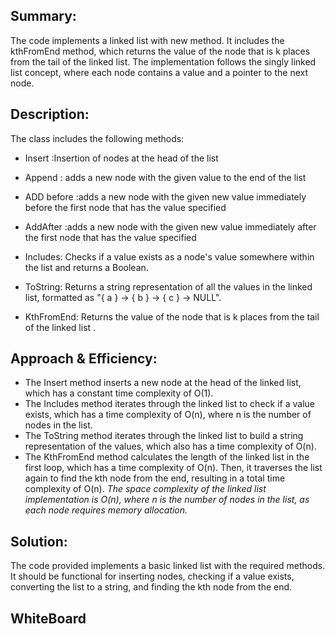 ## Summary:
The code implements a linked list  with new method. 
It includes the kthFromEnd method, which returns the value of the node
that is k places from the tail of the linked list. The implementation follows the singly linked list concept,
where each node contains a value and a pointer to the next node.

## Description:
 The class includes the following methods:
- Insert :Insertion of nodes at the head of the list
- Append : adds a new node with the given value to the end of the list

- ADD before :adds a new node with the given new value immediately before the first node that has the value specified

- AddAfter :adds a new node with the given new value immediately after the first node that has the value specified
- Includes: Checks if a value exists as a node's value somewhere within the list and returns a Boolean.
- ToString: Returns a string representation of all the values in the linked list, formatted as "{ a } -> { b } -> { c } -> NULL".
- KthFromEnd: Returns the value of the node that is k places from the tail of the linked list .
## Approach & Efficiency:

- The Insert method inserts a new node at the head of the linked list, which has a constant time complexity of O(1).
- The Includes method iterates through the linked list to check if a value exists, which has a time complexity of O(n), where n is the number of nodes in the list.
- The ToString method iterates through the linked list to build a string representation of the values, which also has a time complexity of O(n).
- The KthFromEnd method calculates the length of the linked list in the first loop, which has a time complexity of O(n). Then, it traverses the list again to find the kth node from the end, resulting in a total time complexity of O(n).
*The space complexity of the linked list implementation is O(n), where n is the number of nodes in the list, as each node requires memory allocation.*
## Solution:
The code provided implements a basic linked list with the required methods. It should be functional for inserting nodes, checking if a value exists, converting the list to a string, and finding the kth node from the end.
## WhiteBoard 

